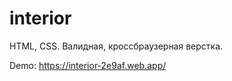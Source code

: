 # interior
HTML, CSS. Валидная, кроссбраузерная верстка.

Demo: <a href="https://interior-2e9af.web.app/">https://interior-2e9af.web.app/</a>
